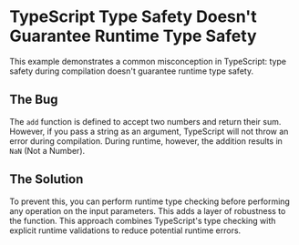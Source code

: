 # TypeScript Type Safety Doesn't Guarantee Runtime Type Safety

This example demonstrates a common misconception in TypeScript: type safety during compilation doesn't guarantee runtime type safety.

## The Bug

The `add` function is defined to accept two numbers and return their sum. However, if you pass a string as an argument, TypeScript will not throw an error during compilation.  During runtime, however, the addition results in `NaN` (Not a Number).

## The Solution

To prevent this, you can perform runtime type checking before performing any operation on the input parameters.  This adds a layer of robustness to the function. This approach combines TypeScript's type checking with explicit runtime validations to reduce potential runtime errors.